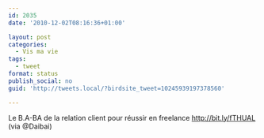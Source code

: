 ```yaml
---
id: 2035
date: '2010-12-02T08:16:36+01:00'

layout: post
categories:
  - Vis ma vie
tags:
  - tweet
format: status
publish_social: no
guid: 'http://tweets.local/?birdsite_tweet=10245939197378560'

---
```


Le B.A-BA de la relation client pour réussir en freelance http://bit.ly/fTHUAL (via @Daibai)